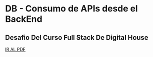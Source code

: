 # DB - Consumo de APIs desde el BackEnd
## Desafio Del Curso Full Stack De Digital House

<a href="https://github.com/Kaiael24/Apis-backEnd/blob/master/Desafio/ApisBackEnd.pdf">IR AL PDF</a>

